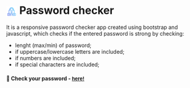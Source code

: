 # <span><img src="./pass.png" alt=password style="height: 1em; vertical-align: middle;"></span> Password checker

It is a responsive password checker app created using bootstrap and javascript, which checks if the entered password is strong by checking: 
- lenght (max/min) of password;
- if uppercase/lowercase letters are included;
- if numbers are included;
- if special characters are included;

<h4>🔹 Check your password - <a href="https://simonakom.github.io/check-password-strength/index.html" style="font-size:small;">here!</a><h4>

